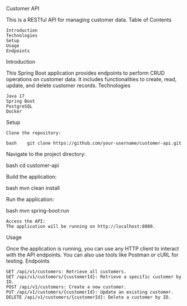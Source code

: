 Customer API

This is a RESTful API for managing customer data.
Table of Contents

    Introduction
    Technologies
    Setup
    Usage
    Endpoints

Introduction

This Spring Boot application provides endpoints to perform CRUD operations on customer data. It includes functionalities to create, read, update, and delete customer records.
Technologies

    Java 17
    Spring Boot
    PostgreSQL
    Docker

Setup

    Clone the repository:

    bash	git clone https://github.com/your-username/customer-api.git

Navigate to the project directory:

bash	cd customer-api

Build the application:

bash	mvn clean install

Run the application:

bash	mvn spring-boot:run

    Access the API:
    The application will be running on http://localhost:8080.

Usage

Once the application is running, you can use any HTTP client to interact with the API endpoints. You can also use tools like Postman or cURL for testing.
Endpoints

    GET /api/v1/customers: Retrieve all customers.
    GET /api/v1/customers/{customerId}: Retrieve a specific customer by ID.
    POST /api/v1/customers: Create a new customer.
    PUT /api/v1/customers/{customerId}: Update an existing customer.
    DELETE /api/v1/customers/{customerId}: Delete a customer by ID.
